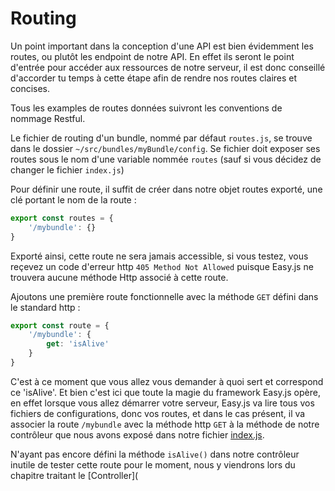 # Routing

Un point important dans la conception d'une API est bien évidemment les routes, ou plutôt les endpoint de notre API. En effet ils seront le point d'entrée pour accéder aux ressources de notre serveur, il est donc conseillé d'accorder tu temps à cette étape afin de rendre nos routes claires et concises.

Tous les examples de routes données suivront les conventions de nommage Restful.

Le fichier de routing d'un bundle, nommé par défaut `routes.js`, se trouve dans le dossier `~/src/bundles/myBundle/config`.
Se fichier doit exposer ses routes sous le nom d'une variable nommée `routes` (sauf si vous décidez de changer le fichier `index.js`)

Pour définir une route, il suffit de créer dans notre objet routes exporté, une clé portant le nom de la route :

```javascript
export const routes = {
    '/mybundle': {}
}
```

Exporté ainsi, cette route ne sera jamais accessible, si vous testez, vous reçevez un code d'erreur http `405 Method Not Allowed` puisque Easy.js ne trouvera aucune méthode Http associé à cette route.

Ajoutons une première route fonctionnelle avec la méthode `GET` défini dans le standard http :

```javascript
export const route = {
    '/mybundle': {
        get: 'isAlive'
    }
}
```

C'est à ce moment que vous allez vous demander à quoi sert et correspond ce 'isAlive'. Et bien c'est ici que toute la magie du framework Easy.js opère, en effet lorsque vous allez démarrer votre serveur, Easy.js va lire tous vos fichiers de configurations, donc vos routes, et dans le cas présent, il va associer la route `/mybundle` avec la méthode http `GET` à la méthode de notre contrôleur que nous avons exposé dans notre fichier [index.js](bundle-index.md).

N'ayant pas encore défini la méthode `isAlive()` dans notre contrôleur inutile de tester cette route pour le moment, nous y viendrons lors du chapitre traitant le [Controller](